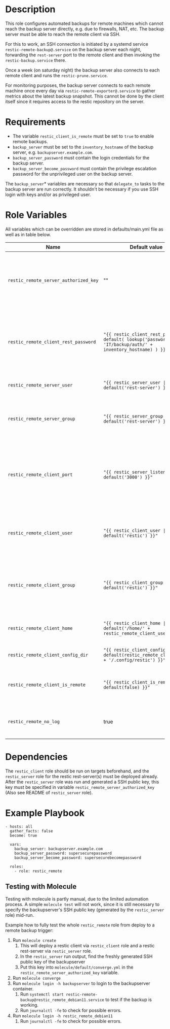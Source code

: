 # Description
This role configures automated backups for remote machines which cannot reach the backup server directly, e.g. due to firewalls, NAT, etc. The backup server must be able to reach the remote client via SSH.

For this to work, an SSH connection is initiated by a systemd service `restic-remote-backup@.service` on the backup server each night, forwarding the `rest-server` port to the remote client and then invoking the `restic-backup.service` there.

Once a week (on saturday night) the backup server also connects to each remote client and runs the `restic-prune.service`.

For monitoring purposes, the backup server connects to each remote machine once every day via `restic-remote-exporter@.service` to gather metrics about the latest backup snapshot. This cannot be done by the client itself since it requires access to the restic repository on the server.

# Requirements
* The variable `restic_client_is_remote` must be set to `true` to enable remote backups.
* `backup_server` must be set to the `inventory_hostname` of the backup server, e.g. `backupserver.example.com`.
* `backup_server_password` must contain the login credentials for the backup server.
* `backup_server_become_password` must contain the privilege escalation password for the unprivileged user on the backup server.

The `backup_server`\* variables are necessary so that `delegate_to` tasks to the backup server are run correctly. It shouldn't be necessary if you use SSH login with keys and/or as privileged user.

# Role Variables
All variables which can be overridden are stored in defaults/main.yml file as well as in table below.

| Name | Default value | Description |
| ------ | ------ | ----- |
| `restic_remote_server_authorized_key` | "" | **Required** SSH public key of the backup server. This key will be put into the client's `~/.ssh/authorized_keys` to enable the server to connect. Only used when `restic_client_is_remote: true`. |
| `restic_remote_client_rest_password` | `"{{ restic_client_rest_password \| default( lookup('passwordstore', 'IT/backup/auth/' + inventory_hostname) ) }}"` | Read REST authentication password from the passwordstore. If it does not exist yet, let the relevant task fail. This password should have been generated by the `restic_client` role, which is a prerequisite for this role. |
| `restic_remote_server_user` | `"{{ restic_server_user \| default('rest-server') }}"` | Username to use for initiating SSH connections as from server to client |
| `restic_remote_server_group` | `"{{ restic_server_group \| default('rest-server') }}"` | Groupname used to assert that a SSH private/public keypair exists with correct ownership on the server. The keypair should exist already (created in `restic_server` role). |
| `restic_remote_client_port` | `"{{ restic_server_listen_port \| default('3000') }}"` | Port to use on client side to terminate SSH tunnel coming from the backup server. Set to a port not used by something else on the client. Defaults to the same port the `restic_server` role uses to let the REST server listen on. |
| `restic_remote_client_user` | `"{{ restic_client_user \| default('restic') }}"` | Username used by the server to connect to the client via SSH. The server then starts the `restic-backup.service` as this user via `sudo systemctl start restic-backup.service`. |
| `restic_remote_client_group` | `"{{ restic_client_group \| default('restic') }}"` | Groupname getting granted `sudo` privileges on client to start systemd services `restic-backup.service` and `restic-prune.service`. The client's user must be in this group. |
| `restic_remote_client_home` | `"{{ restic_client_home \| default('/home/' + restic_remote_client_user) }}"` | Construct config directory from `restic_client` defaults. Required for placing the `repository` file to the correct location. |
| `restic_remote_client_config_dir` | `"{{ restic_client_config_dir \| default(restic_remote_client_home + '/.config/restic') }}"` | See comment of `restic_remote_client_home` above |
| `restic_remote_client_is_remote` | `"{{ restic_client_is_remote \| default(false) }}"` | Repeat from `restic_client` role to check whether client should be configured to be backed up remotely by the backup server. |
| `restic_remote_no_log` | true | Do not show sensible content when printed by `ansible-playbook` runs. Set to `false` for debugging e.g. repository file templating. |

# Dependencies
The `restic_client` role should be run on targets beforehand, and the `restic_server` role for the restic rest-server(s) must be deployed already. After the `restic_server` role was run and generated a SSH public key, this key must be specified in variable `restic_remote_server_authorized_key` (Also see README of `restic_server` role).

# Example Playbook
```
- hosts: all
  gather_facts: false
  become: true

  vars:
    backup_server: backupserver.example.com
    backup_server_password: supersecurepassword
    backup_server_become_password: supersecurebecomepassword

  roles:
    - role: restic_remote
```

## Testing with Molecule
Testing with molecule is partly manual, due to the limited automation process. A simple `molecule test` will not work, since it is still necessary to specify the backupserver's SSH public key (generated by the `restic_server` role) mid-run.

Example how to fully test the whole `restic_remote` role from deploy to a remote backup trigger:
1. Run `molecule create`
   1. This will deploy a restic client via `restic_client` role and a restic rest-server via `restic_server` role.
   2. In the `restic_server` run output, find the freshly generated SSH public key of the backupserver
   3. Put this key into `molecule/default/converge.yml` in the `restic_remote_server_authorized_key` variable.
2. Run `molecule converge`
3. Run `molecule login -h backupserver` to login to the backupserver container.
   1. Run `systemctl start restic-remote-backup@restic_remote_debian11.service` to test if the backup is working.
   2. Run `journalctl -fe` to check for possible errors.
4. Run `molecule login -h restic_remote_debian11`
   1. Run `journalctl -fe` to check for possible errors.
